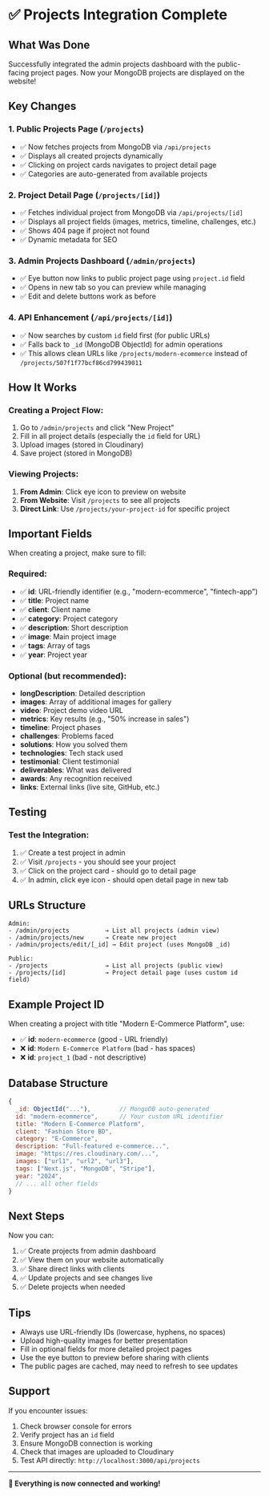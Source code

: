 # ✅ Projects Integration Complete

## What Was Done

Successfully integrated the admin projects dashboard with the public-facing project pages. Now your MongoDB projects are displayed on the website!

## Key Changes

### 1. **Public Projects Page** (`/projects`)
- ✅ Now fetches projects from MongoDB via `/api/projects`
- ✅ Displays all created projects dynamically
- ✅ Clicking on project cards navigates to project detail page
- ✅ Categories are auto-generated from available projects

### 2. **Project Detail Page** (`/projects/[id]`)
- ✅ Fetches individual project from MongoDB via `/api/projects/[id]`
- ✅ Displays all project fields (images, metrics, timeline, challenges, etc.)
- ✅ Shows 404 page if project not found
- ✅ Dynamic metadata for SEO

### 3. **Admin Projects Dashboard** (`/admin/projects`)
- ✅ Eye button now links to public project page using `project.id` field
- ✅ Opens in new tab so you can preview while managing
- ✅ Edit and delete buttons work as before

### 4. **API Enhancement** (`/api/projects/[id]`)
- ✅ Now searches by custom `id` field first (for public URLs)
- ✅ Falls back to `_id` (MongoDB ObjectId) for admin operations
- ✅ This allows clean URLs like `/projects/modern-ecommerce` instead of `/projects/507f1f77bcf86cd799439011`

## How It Works

### Creating a Project Flow:
1. Go to `/admin/projects` and click "New Project"
2. Fill in all project details (especially the `id` field for URL)
3. Upload images (stored in Cloudinary)
4. Save project (stored in MongoDB)

### Viewing Projects:
1. **From Admin**: Click eye icon to preview on website
2. **From Website**: Visit `/projects` to see all projects
3. **Direct Link**: Use `/projects/your-project-id` for specific project

## Important Fields

When creating a project, make sure to fill:

### Required:
- ✅ **id**: URL-friendly identifier (e.g., "modern-ecommerce", "fintech-app")
- ✅ **title**: Project name
- ✅ **client**: Client name
- ✅ **category**: Project category
- ✅ **description**: Short description
- ✅ **image**: Main project image
- ✅ **tags**: Array of tags
- ✅ **year**: Project year

### Optional (but recommended):
- **longDescription**: Detailed description
- **images**: Array of additional images for gallery
- **video**: Project demo video URL
- **metrics**: Key results (e.g., "50% increase in sales")
- **timeline**: Project phases
- **challenges**: Problems faced
- **solutions**: How you solved them
- **technologies**: Tech stack used
- **testimonial**: Client testimonial
- **deliverables**: What was delivered
- **awards**: Any recognition received
- **links**: External links (live site, GitHub, etc.)

## Testing

### Test the Integration:
1. ✅ Create a test project in admin
2. ✅ Visit `/projects` - you should see your project
3. ✅ Click on the project card - should go to detail page
4. ✅ In admin, click eye icon - should open detail page in new tab

## URLs Structure

```
Admin:
- /admin/projects          → List all projects (admin view)
- /admin/projects/new      → Create new project
- /admin/projects/edit/[_id] → Edit project (uses MongoDB _id)

Public:
- /projects                → List all projects (public view)
- /projects/[id]           → Project detail page (uses custom id field)
```

## Example Project ID

When creating a project with title "Modern E-Commerce Platform", use:
- ✅ **id**: `modern-ecommerce` (good - URL friendly)
- ❌ **id**: `Modern E-Commerce Platform` (bad - has spaces)
- ❌ **id**: `project_1` (bad - not descriptive)

## Database Structure

```javascript
{
  _id: ObjectId("..."),        // MongoDB auto-generated
  id: "modern-ecommerce",      // Your custom URL identifier
  title: "Modern E-Commerce Platform",
  client: "Fashion Store BD",
  category: "E-Commerce",
  description: "Full-featured e-commerce...",
  image: "https://res.cloudinary.com/...",
  images: ["url1", "url2", "url3"],
  tags: ["Next.js", "MongoDB", "Stripe"],
  year: "2024",
  // ... all other fields
}
```

## Next Steps

Now you can:
1. ✅ Create projects from admin dashboard
2. ✅ View them on your website automatically
3. ✅ Share direct links with clients
4. ✅ Update projects and see changes live
5. ✅ Delete projects when needed

## Tips

- Always use URL-friendly IDs (lowercase, hyphens, no spaces)
- Upload high-quality images for better presentation
- Fill in optional fields for more detailed project pages
- Use the eye button to preview before sharing with clients
- The public pages are cached, may need to refresh to see updates

## Support

If you encounter issues:
1. Check browser console for errors
2. Verify project has an `id` field
3. Ensure MongoDB connection is working
4. Check that images are uploaded to Cloudinary
5. Test API directly: `http://localhost:3000/api/projects`

---

**🎉 Everything is now connected and working!**

